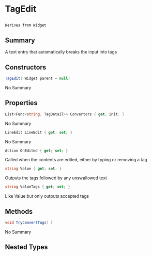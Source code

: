 # TagEdit

## 
```c#
Derives from Widget
```

## Summary

A text entry that automatically breaks the input into tags
## Constructors

```c#
TagEdit( Widget parent = null) 
```
No Summary
## Properties

```c#
List<Func<string, TagDetail>> Convertors { get; init; } 
```
No Summary
```c#
LineEdit LineEdit { get; set; } 
```
No Summary
```c#
Action OnEdited { get; set; } 
```
Called when the contents are edited, either by typing or removing a tag
```c#
string Value { get; set; } 
```
Outputs the tags followed by any unswallowed text
```c#
string ValueTags { get; set; } 
```
Like Value but only outputs accepted tags
## Methods

```c#
void TryConvertTags( ) 
```
No Summary
## Nested Types

